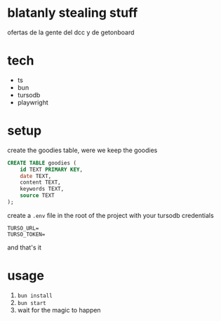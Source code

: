 # blatanly stealing stuff

ofertas de la gente del dcc y de getonboard

# tech

- ts
- bun
- tursodb
- playwright

# setup

create the goodies table, were we keep the goodies

```sql
CREATE TABLE goodies (
    id TEXT PRIMARY KEY,
    date TEXT,
    content TEXT,
    keywords TEXT,
    source TEXT
);
```

create a `.env` file in the root of the project with your tursodb credentials

```
TURSO_URL=
TURSO_TOKEN=
```

and that's it

# usage

1. `bun install`
2. `bun start`
3. wait for the magic to happen
